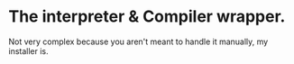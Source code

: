 # The interpreter & Compiler wrapper.
Not very complex because you aren't meant to handle it manually, my installer is.

